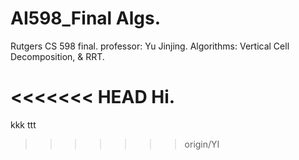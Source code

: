 # AI598_Final Algs.
Rutgers CS 598 final. professor: Yu Jinjing. Algorithms: Vertical Cell Decomposition, &amp; RRT.

<<<<<<< HEAD
Hi.
=======


kkk
ttt

>>>>>>> origin/YI
